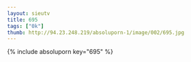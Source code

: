 ```yaml
--- 
layout: sieutv
title: 695
tags: ["0k"]
thumb: http://94.23.248.219/absoluporn-1/image/002/695.jpg
---
```

{% include absoluporn key="695" %} 
